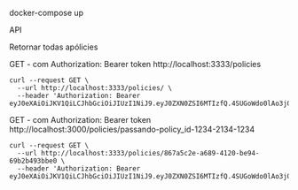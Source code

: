 docker-compose up

API

Retornar todas apólicies

GET - com Authorization: Bearer token
http://localhost:3333/policies

```
curl --request GET \
  --url http://localhost:3333/policies/ \
  --header 'Authorization: Bearer eyJ0eXAiOiJKV1QiLCJhbGciOiJIUzI1NiJ9.eyJ0ZXN0ZSI6MTIzfQ.4SUGoWdo0lAo3j0jEp_OsklSFkhHm76ZDqkk3Sa_zas'
```

GET - com Authorization: Bearer token
http://localhost:3000/policies/passando-policy_id-1234-2134-1234

```
curl --request GET \
  --url http://localhost:3333/policies/867a5c2e-a689-4120-be94-69b2b493bbe0 \
  --header 'Authorization: Bearer eyJ0eXAiOiJKV1QiLCJhbGciOiJIUzI1NiJ9.eyJ0ZXN0ZSI6MTIzfQ.4SUGoWdo0lAo3j0jEp_OsklSFkhHm76ZDqkk3Sa_zas'
```
